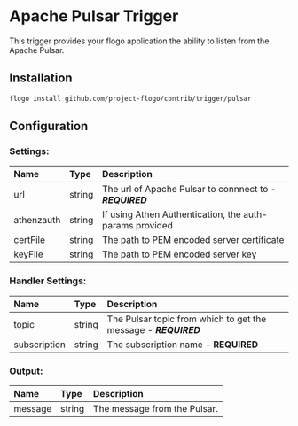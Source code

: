 
# Apache Pulsar Trigger
This trigger provides your flogo application the ability to listen from the Apache Pulsar.

## Installation

```bash
flogo install github.com/project-flogo/contrib/trigger/pulsar
```

## Configuration

### Settings:
| Name      | Type   | Description
|:---       | :---   | :---       
| url       | string | The url of Apache Pulsar to connnect to - ***REQUIRED***
| athenzauth| string | If using Athen Authentication, the auth-params provided
| certFile  | string | The path to PEM encoded server certificate
| keyFile   | string | The path to PEM encoded server key


### Handler Settings:
| Name         | Type   | Description
|:---          | :---   | :---          
| topic        | string | The Pulsar topic from which to get the message - ***REQUIRED***
| subscription | string | The subscription name - **REQUIRED**

### Output:
| Name        | Type   | Description
|:---         | :---   | :---        
| message     | string | The message from the Pulsar.

